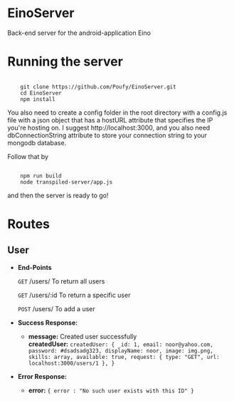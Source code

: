 # EinoServer
Back-end server for the android-application Eino 


# Running the server

```shell

    git clone https://github.com/Poufy/EinoServer.git
    cd EinoServer
    npm install
```
You also need to create a config folder in the root directory with a config.js file with a json object that has
a hostURL attribute that specifies the IP you're hosting on. I suggest http://localhost:3000, and you also need dbConnectionString attribute to store your connection string to your mongodb database.

Follow that by

```shell

    npm run build
    node transpiled-server/app.js
```
and then the server is ready to go!

# Routes

**User**
----

* **End-Points**

  `GET` /users/ To return all users

  `GET` /users/:id To return a specific user

  `POST` /users/ To add a user

* **Success Response:**

  * **message:** Created user successfully <br />
    **createdUser:** `createdUser: {
          _id: 1,
          email: noor@yahoo.com,
          password: #dsadsadg323,
          displayName: noor,
          image: img.png,
          skills: array,
          available: true,
          request: {
            type: "GET",
            url: localhost:3000/users/1
          },
        }`
 
* **Error Response:**

  * **error:** `{ error : "No such user exists with this ID" }`